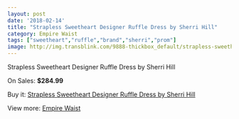 ```yaml
---
layout: post
date: '2018-02-14'
title: "Strapless Sweetheart Designer Ruffle Dress by Sherri Hill"
category: Empire Waist
tags: ["sweetheart","ruffle","brand","sherri","prom"]
image: http://img.transblink.com/9888-thickbox_default/strapless-sweetheart-designer-ruffle-dress-by-sherri-hill.jpg
---
```

Strapless Sweetheart Designer Ruffle Dress by Sherri Hill

On Sales: **$284.99**
<a href="https://www.transblink.com/en/empire-waist/3210-strapless-sweetheart-designer-ruffle-dress-by-sherri-hill.html"><amp-img layout="responsive" width="600" height="600" src="//img.transblink.com/9888-thickbox_default/strapless-sweetheart-designer-ruffle-dress-by-sherri-hill.jpg" alt="Strapless Sweetheart Designer Ruffle Dress by Sherri Hill 0" /></a>
<a href="https://www.transblink.com/en/empire-waist/3210-strapless-sweetheart-designer-ruffle-dress-by-sherri-hill.html"><amp-img layout="responsive" width="600" height="600" src="//img.transblink.com/9889-thickbox_default/strapless-sweetheart-designer-ruffle-dress-by-sherri-hill.jpg" alt="Strapless Sweetheart Designer Ruffle Dress by Sherri Hill 1" /></a>

Buy it: [Strapless Sweetheart Designer Ruffle Dress by Sherri Hill](https://www.transblink.com/en/empire-waist/3210-strapless-sweetheart-designer-ruffle-dress-by-sherri-hill.html "Strapless Sweetheart Designer Ruffle Dress by Sherri Hill")

View more: [Empire Waist](https://www.transblink.com/en/39-empire-waist "Empire Waist")
